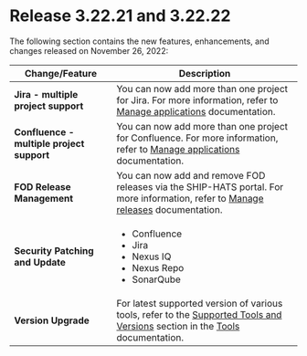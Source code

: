 # Release 3.22.21 and 3.22.22

The following section contains the new features, enhancements, and changes released on November 26, 2022:

| Change/Feature |Description|
|---|---|
|**Jira - multiple project support** |You can now add more than one project for Jira. For more information, refer to [Manage applications](https://docs.developer.tech.gov.sg/docs/ship-hats-portal/manage-applications) documentation.|
|**Confluence - multiple project support** |You can now add more than one project for Confluence. For more information, refer to [Manage applications](https://docs.developer.tech.gov.sg/docs/ship-hats-portal/manage-applications) documentation.|
|**FOD Release Management**|You can now add and remove FOD releases via the SHIP-HATS portal. For more information, refer to [Manage releases](https://docs.developer.tech.gov.sg/docs/ship-hats-portal/manage-releases) documentation. |
|**Security Patching and Update**| <ul><li>Confluence</li><li>Jira</li><li>Nexus IQ</li><li>Nexus Repo</li><li>SonarQube</li></ul>|  
|**Version Upgrade**|For latest supported version of various tools, refer to the [Supported Tools and Versions](https://docs.developer.tech.gov.sg/docs/ship-hats-tools/tools-overview?id=supported-tools-and-versions) section in the [Tools](https://docs.developer.tech.gov.sg/docs/ship-hats-tools/tools-overview) documentation.|
